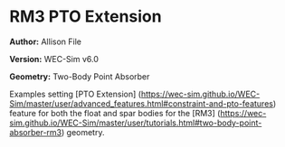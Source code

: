 # RM3 PTO Extension

**Author:**	Allison File

**Version:** 	WEC-Sim v6.0

**Geometry:**	Two-Body Point Absorber

Examples setting [PTO Extension] (https://wec-sim.github.io/WEC-Sim/master/user/advanced_features.html#constraint-and-pto-features) feature for both the float and spar bodies for the [RM3] (https://wec-sim.github.io/WEC-Sim/master/user/tutorials.html#two-body-point-absorber-rm3) geometry. 
